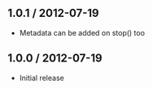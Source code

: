 1.0.1 / 2012-07-19
------------------

* Metadata can be added on stop() too


1.0.0 / 2012-07-19
------------------

* Initial release

